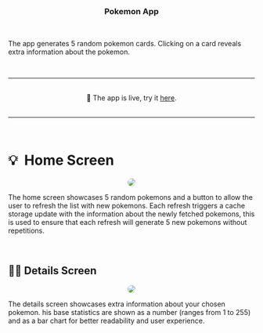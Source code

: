 <br />
<div align="center">
  <h3 align="center">Pokemon App</h3>
  </br>
  <p align="left">
    The app generates 5 random pokemon cards. Clicking on a card reveals extra information about the pokemon.
    <br />
  </p>
  <br/>
  <hr>
  <br/>
    🎉 The app is live, try it
    <a href="https://pokemon-final-qr62.onrender.com/">here</a>.
    </br>
    </br>
    <hr>
</div>

<!-- TABLE OF CONTENTS -->

<br />

# 💡 &nbsp;Home Screen

<div align="center">
    <img src="https://res.cloudinary.com/wewix/image/upload/v1677467406/pokemon-list_hajaec.png" style="border-radius: 8px">
</div>

The home screen showcases 5 random pokemons and a button to allow the user to refresh the list with new pokemons. Each refresh triggers a cache storage update with the information about the newly fetched pokemons, this is used to ensure that each refresh will generate 5 new pokemons without repetitions.

<br/>

## 👷‍♂️&nbsp;Details Screen

<div align="center">
    <img src="https://res.cloudinary.com/wewix/image/upload/v1677467404/pokemon-details_vtangz.png" style="border-radius: 8px">
</div>

The details screen showcases extra information about your chosen pokemon. his base statistics are shown as a number (ranges from 1 to 255) and as a bar chart for better readability and user experience.

<br/>
